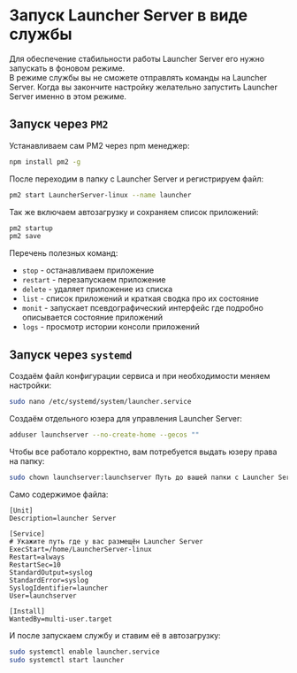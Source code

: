 # Запуск Launcher Server в виде службы

Для обеспечение стабильности работы Launcher Server его нужно запускать в фоновом режиме.\
В режиме службы вы не сможете отправлять команды на Launcher Server. Когда вы закончите настройку желательно запустить Launcher Server именно в этом режиме.

## Запуск через `PM2`

Устанавливаем сам PM2 через npm менеджер:
```sh
npm install pm2 -g
```

После переходим в папку с Launcher Server и регистрируем файл:
```sh
pm2 start LauncherServer-linux --name launcher
```

Так же включаем автозагрузку и сохраняем список приложений:
```sh
pm2 startup
pm2 save
```

Перечень полезных команд:

- `stop` - останавливаем приложение
- `restart` - перезапускаем приложение
- `delete` - удаляет приложение из списка
- `list` - список приложений и краткая сводка про их состояние
- `monit` - запускает псевдографический интерфейс где подробно описывается состояние приложений
- `logs` - просмотр истории консоли приложений

## Запуск через `systemd`

Создаём файл конфигурации сервиса и при необходимости меняем настройки:
```sh
sudo nano /etc/systemd/system/launcher.service
```
Создаём отдельного юзера для управления Launcher Server:
```sh
adduser launchserver --no-create-home --gecos ""
```
Чтобы все работало корректно, вам потребуется выдать юзеру права на папку:
```sh
sudo chown launchserver:launchserver Путь до вашей папки с Launcher Server
```

Само содержимое файла:
```systemd
[Unit]
Description=launcher Server

[Service]
# Укажите путь где у вас размещён Launcher Server
ExecStart=/home/LauncherServer-linux
Restart=always
RestartSec=10
StandardOutput=syslog
StandardError=syslog
SyslogIdentifier=launcher
User=launchserver

[Install]
WantedBy=multi-user.target
```

И после запускаем службу и ставим её в автозагрузку:
```sh
sudo systemctl enable launcher.service
sudo systemctl start launcher
```